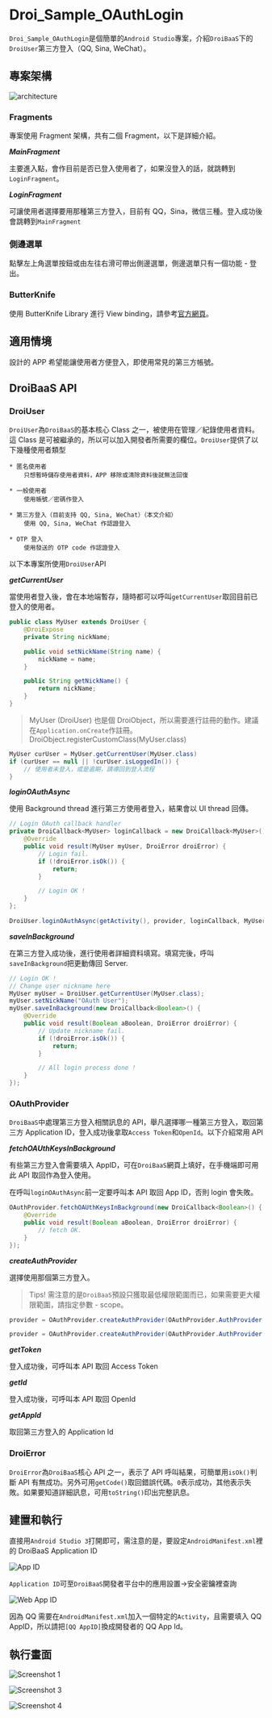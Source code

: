 # Droi\_Sample\_OAuthLogin

`Droi_Sample_OAuthLogin`是個簡單的`Android Studio`專案，介紹`DroiBaaS`下的`DroiUser`第三方登入（QQ, Sina, WeChat）。

## 專案架構

![architecture][img_arch]

### Fragments

專案使用 Fragment 架構，共有二個 Fragment，以下是詳細介紹。

***MainFragment***

主要進入點，會作目前是否已登入使用者了，如果沒登入的話，就跳轉到`LoginFragment`。

***LoginFragment***

可讓使用者選擇要用那種第三方登入，目前有 QQ，Sina，微信三種。登入成功後會跳轉到`MainFragment`

### 側邊選單

點擊左上角選單按鈕或由左往右滑可帶出側邊選單，側邊選單只有一個功能 - 登出。

### ButterKnife

使用 ButterKnife Library 進行 View binding，請參考[官方網頁][link_bk]。

[img_arch]: ./doc/img/img_arch.png
[link_bk]: http://jakewharton.github.io/butterknife/

## 適用情境

設計的 APP 希望能讓使用者方便登入，即使用常見的第三方帳號。

## DroiBaaS API

### DroiUser

`DroiUser`為`DroiBaaS`的基本核心 Class 之一，被使用在管理／紀錄使用者資料。這 Class 是可被繼承的，所以可以加入開發者所需要的欄位。`DroiUser`提供了以下幾種使用者類型

	* 匿名使用者
		只想暫時儲存使用者資料，APP 移除或清除資料後就無法回復
		
	* 一般使用者
		使用帳號／密碼作登入
		
	* 第三方登入（目前支持 QQ, Sina, WeChat）（本文介紹）
		使用 QQ, Sina, WeChat 作認證登入
		
	* OTP 登入
		使用發送的 OTP code 作認證登入
		
以下本專案所使用`DroiUser`API

***getCurrentUser***

當使用者登入後，會在本地端暫存，隨時都可以呼叫`getCurrentUser`取回目前已登入的使用者。

``` java
public class MyUser extends DroiUser {
    @DroiExpose
    private String nickName;

    public void setNickName(String name) {
        nickName = name;
    }

    public String getNickName() {
        return nickName;
    }
}
```

> MyUser (DroiUser) 也是個 DroiObject，所以需要進行註冊的動作。建議在`Application.onCreate`作註冊。
> DroiObject.registerCustomClass(MyUser.class)

``` java
MyUser curUser = MyUser.getCurrentUser(MyUser.class)
if (curUser == null || !curUser.isLoggedIn()) {
	// 使用者未登入，或是逾期，請導回到登入流程
}
```

***loginOAuthAsync***

使用 Background thread 進行第三方使用者登入，結果會以 UI thread 回傳。

``` java
// Login OAuth callback handler
private DroiCallback<MyUser> loginCallback = new DroiCallback<MyUser>() {
    @Override
    public void result(MyUser myUser, DroiError droiError) {
        // Login fail.
        if (!droiError.isOk()) {
            return;
        }

        // Login OK !
    }
};
    
DroiUser.loginOAuthAsync(getActivity(), provider, loginCallback, MyUser.class);
```

***saveInBackground***

在第三方登入成功後，進行使用者詳細資料填寫。填寫完後，呼叫`saveInBackground`把更動傳回 Server.

``` java
// Login OK !
// Change user nickname here
MyUser myUser = DroiUser.getCurrentUser(MyUser.class);
myUser.setNickName("OAuth User");
myUser.saveInBackground(new DroiCallback<Boolean>() {
    @Override
    public void result(Boolean aBoolean, DroiError droiError) {
        // Update nickname fail.
        if (!droiError.isOk()) {
            return;
        }

        // All login process done !
    }
});
```

### OAuthProvider

`DroiBaaS`中處理第三方登入相關訊息的 API，舉凡選擇哪一種第三方登入，取回第三方 Application ID，登入成功後拿取`Access Token`和`OpenId`。以下介紹常用 API

***fetchOAUthKeysInBackground***

有些第三方登入會需要填入 AppID，可在`DroiBaaS`網頁上填好，在手機端即可用此 API 取回作為登入使用。

在呼叫`loginOAuthAsync`前一定要呼叫本 API 取回 App ID，否則 login 會失敗。

``` java
OAuthProvider.fetchOAUthKeysInBackground(new DroiCallback<Boolean>() {
    @Override
    public void result(Boolean aBoolean, DroiError droiError) {
        // fetch OK.     
    }
});
```
***createAuthProvider***

選擇使用那個第三方登入。

> Tips! 需注意的是`DroiBaaS`預設只獲取最低權限範圍而已，如果需要更大權限範圍，請指定參數 - scope。

``` java
provider = OAuthProvider.createAuthProvider(OAuthProvider.AuthProvider.QQ, getActivity());
```

``` java
provider = OAuthProvider.createAuthProvider(OAuthProvider.AuthProvider.QQ, getActivity(), "all");
```
***getToken***

登入成功後，可呼叫本 API 取回 Access Token

***getId***

登入成功後，可呼叫本 API 取回 OpenId

***getAppId***

取回第三方登入的 Application Id

### DroiError

`DroiError`為`DroiBaaS`核心 API 之一，表示了 API 呼叫結果，可簡單用`isOk()`判斷 API 有無成功。另外可用`getCode()`取回錯誤代碼。`0`表示成功，其他表示失敗。如果要知道詳細訊息，可用`toString()`印出完整訊息。

## 建置和執行

直接用`Android Studio 3`打開即可，需注意的是，要設定`AndroidManifest.xml`裡的 DroiBaaS Application ID

![App ID][img_app_id]

`Application ID`可至`DroiBaaS`開發者平台中的應用設置->安全密鑰裡查詢

![Web App ID][img_web_app_id]

因為 QQ 需要在`AndroidManifest.xml`加入一個特定的`Activity`，且需要填入 QQ AppID，所以請把`[QQ AppID]`換成開發者的 QQ App Id。

[img_app_id]: ./doc/img/img_app_id.png
[img_web_app_id]: ./doc/img/img_web_app_id.png

## 執行畫面

![Screenshot 1][img_screen1]

![Screenshot 3][img_screen3]

![Screenshot 4][img_screen4]

[img_screen1]: ./doc/img/screen1.png
[img_screen3]: ./doc/img/screen3.png
[img_screen4]: ./doc/img/screen4.png
